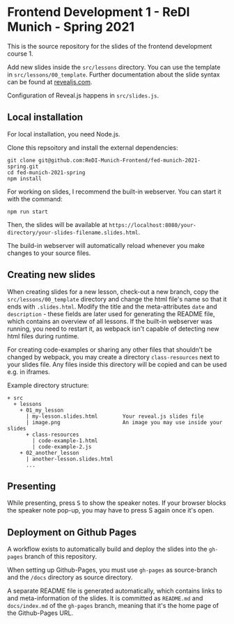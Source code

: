 # Frontend Development 1 - ReDI Munich - Spring 2021

This is the source repository for the slides of the frontend development course
1.

Add new slides inside the `src/lessons` directory. You can use the template in
`src/lessons/00_template`.  Further documentation about the slide syntax can be
found at [revealjs.com](https://revealjs.com/).

Configuration of Reveal.js happens in `src/slides.js`.

## Local installation

For local installation, you need Node.js.

Clone this repsoitory and install the external dependencies:

```
git clone git@github.com:ReDI-Munich-Frontend/fed-munich-2021-spring.git
cd fed-munich-2021-spring
npm install
```

For working on slides, I recommend the built-in webserver. You can start it with
the command:

```
npm run start
```

Then, the slides will be available at
`https://localhost:8080/your-directory/your-slides-filename.slides.html`.

The build-in webserver will automatically reload whenever you make changes to
your source files.

## Creating new slides

When creating slides for a new lesson, check-out a new branch, copy the
`src/lessons/00_template` directory and change the html file's name so that it
ends with `.slides.html`.  Modify the title and the meta-attributes `date` and
`description` - these fields are later used for generating the README file,
which contains an overview of all lessons. If the built-in webserver was
running, you need to restart it, as webpack isn't capable of detecting new html
files during runtime.

For creating code-examples or sharing any other files that shouldn't be changed
by webpack, you may create a directory `class-resources` next to your slides
file. Any files inside this directory will be copied and can be used e.g. in
iframes.

Example directory structure:

```
+ src
  + lessons
    + 01_my_lesson
      | my-lesson.slides.html        Your reveal.js slides file
      | image.png                    An image you may use inside your slides
      + class-resources
        | code-example-1.html
        | code-example-2.js
    + 02_another_lesson
      | another-lesson.slides.html
      ...
```

## Presenting

While presenting, press <kbd>S</kbd> to show the speaker notes. If your browser
blocks the speaker note pop-up, you may have to press S again once it's open.

## Deployment on Github Pages

A workflow exists to automatically build and deploy the slides into the
`gh-pages` branch of this repository.

When setting up Github-Pages, you must use `gh-pages` as source-branch and the
`/docs` directory as source directory.

A separate README file is generated automatically, which contains links to and
meta-information of the slides. It is committed as `README.md` and
`docs/index.md` of the `gh-pages` branch, meaning that it's the home page of
the Github-Pages URL.